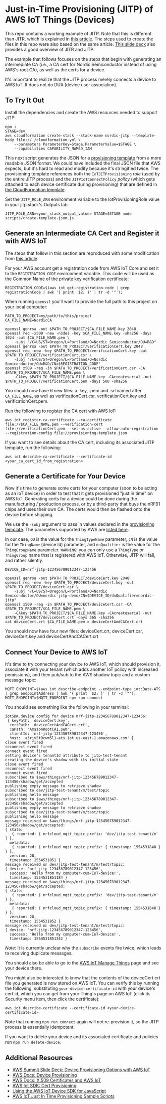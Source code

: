 # Just-in-Time Provisioning (JITP) of AWS IoT Things (Devices)

This repo contains a working example of JITP. Note that this is different than JITR, which is explained in [this article](https://aws.amazon.com/blogs/iot/setting-up-just-in-time-provisioning-with-aws-iot-core/). The steps used to create the files in this repo were also based on the same article. [This slide deck](http://aws-de-media.s3.amazonaws.com/images/AWS_Summit_2018/June6/Lowflyinghawk/Device%20Provisioning%20Options%20with%20AWS%20IoT.pdf) also provides a good overview of JITR and JITP.

The example that follows focuses on the steps that begin with generating an intermediate CA (i.e., a CA cert for Nordic Semiconductor instead of using AWS's root CA), as well as the certs for a device.

It's important to realize that the JITP process merely connects a device to AWS IoT. It does not do DUA (device user association).

## To Try It Out

Install the dependencies and create the AWS resources needed to support JITP:

```
npm i
STAGE=dev
aws cloudformation create-stack --stack-name nordic-jitp --template-body file://./cloudformation.yml \
    --parameters ParameterKey=Stage,ParameterValue=$STAGE \
    --capabilities CAPABILITY_NAMED_IAM
```

This next script generates the JSON for a [provisioning template](https://docs.aws.amazon.com/iot/latest/developerguide/provision-template.html) from a more readable JSON format. We could have included the final JSON file that AWS expects, but it's hard to read and modify because it's stringified twice. The provisioning template references both the `IoTJITProvisioning` *role* (used by the entire JITP process) and the `JITPIoTConnectPolicy` *policy* (which gets attached to each device certificate during provisioning) that are defined in [the CloudFormation template](https://github.com/nRFCloud/jitp-example/blob/master/cloudformation.yml).

Set the `JITP_ROLE_ARN` environment variable to the IotProvisioningRole value in your jitp stack's Outputs tab.

```
JITP_ROLE_ARN=<your_stack_output_value> STAGE=$STAGE node scripts/create-template-json.js
```

## Generate an Intermediate CA Cert and Register it with AWS IoT

The steps that follow in this section are reproduced with some modification from [this article](https://aws.amazon.com/blogs/iot/setting-up-just-in-time-provisioning-with-aws-iot-core/).

For your AWS account get a registration code from AWS IoT Core and set it to the `REGISTRATION_CODE` environment variable. This code will be used as the Common Name of the private key verification certificate:

```
REGISTRATION_CODE=$(aws iot get-registration-code | grep registrationCode | awk '{ print  $2; }' | tr -d '"');
```

When running `openssl` you'll want to provide the full path to this project on your local computer:

```
PATH_TO_PROJECT=my/path/to/this/project
CA_FILE_NAME=NordicCA

openssl genrsa -out $PATH_TO_PROJECT/$CA_FILE_NAME.key 2048
openssl req -x509 -new -nodes -key $CA_FILE_NAME.key -sha256 -days 1024 -out $CA_FILE_NAME.pem \
    -subj "/C=US/ST=Oregon/L=Portland/O=Nordic Semiconductor/OU=R&D"
openssl genrsa -out $PATH_TO_PROJECT/verificationCert.key 2048
openssl req -new -key $PATH_TO_PROJECT/verificationCert.key -out $PATH_TO_PROJECT/verificationCert.csr \
    -subj "/C=US/ST=Oregon/L=Portland/O=Nordic Semiconductor/OU=R&D/CN=$REGISTRATION_CODE"
openssl x509 -req -in $PATH_TO_PROJECT/verificationCert.csr -CA $PATH_TO_PROJECT/$CA_FILE_NAME.pem \
    -CAkey $PATH_TO_PROJECT/$CA_FILE_NAME.key -CAcreateserial -out $PATH_TO_PROJECT/verificationCert.pem -days 500 -sha256
```

You should now have 6 new files: a .key, .pem and .srl named after `CA_FILE_NAME`, as well as verificationCert.csr, verificationCert.key and verificationCert.pem.

Run the following to register the CA cert with AWS IoT:

```
aws iot register-ca-certificate --ca-certificate file://$CA_FILE_NAME.pem --verification-cert file://verificationCert.pem --set-as-active --allow-auto-registration --registration-config file://provisioning-template.json
```

If you want to see details about the CA cert, including its associated JITP template, run the following:

```
aws iot describe-ca-certificate --certificate-id <your_ca_cert_id_from_registration>
```

## Generate a Certificate for Your Device

Now it's time to generate some certs for your computer (soon to be acting as an IoT device) in order to test that it gets provisioned "just in time" on AWS IoT. Generating certs for a device could be done during the manufacturing / production process, or by a third-party that buys the nRF91 chips and uses their own CA. The certs would then be flashed onto the device before shipping.

We use the `-subj` argument to pass in values declared in the [provisioning template](https://github.com/nRFCloud/jitp-example/blob/master/provisioning-template.js). The parameters supported by AWS are [listed here](https://docs.aws.amazon.com/iot/latest/developerguide/jit-provisioning.html). 

In our case, `OU` is the value for the `ThingTypeName` parameter, `CN` is the value for the `ThingName` (device Id) parameter, and `dnQualifier` is the value for the `ThingGroupName` parameter. `WARNING`: you can only use a `ThingType` or `ThingGroup` name that is registered with AWS IoT. Otherwise, JITP will fail, and rather silently.

```
DEVICE_ID=nrf-jitp-123456789012347-123456

openssl genrsa -out $PATH_TO_PROJECT/deviceCert.key 2048
openssl req -new -key $PATH_TO_PROJECT/deviceCert.key -out $PATH_TO_PROJECT/deviceCert.csr \
    -subj "/C=US/ST=Oregon/L=Portland/O=Nordic Semiconductor/OU=nordic-jitp-demo/CN=$DEVICE_ID/dnQualifier=nordic-jitp"
openssl x509 -req -in $PATH_TO_PROJECT/deviceCert.csr -CA $PATH_TO_PROJECT/$CA_FILE_NAME.pem \
    -CAkey $PATH_TO_PROJECT/$CA_FILE_NAME.key -CAcreateserial -out $PATH_TO_PROJECT/deviceCert.crt -days 365 -sha256
cat deviceCert.crt $CA_FILE_NAME.pem > deviceCertAndCACert.crt
```

You should now have four new files: deviceCert.crt, deviceCert.csr, deviceCert.key and deviceCertAndCACert.crt.

## Connect Your Device to AWS IoT

It's time to try connecting your device to AWS IoT, which should provision it, associate it with your tenant (which adds another IoT policy with increased pemissions), and then pub/sub to the AWS shadow topic and a custom message topic:

```
MQTT_ENDPOINT=$(aws iot describe-endpoint --endpoint-type iot:Data-ATS | grep endpointAddress | awk '{ print  $2; }' | tr -d '"');
MQTT_ENDPOINT=$MQTT_ENDPOINT npm run connect
```

You should see something like the following in your terminal:

```
iotSDK.device config for device nrf-jitp-123456789012347-123456:
 { keyPath: 'deviceCert.key',
  certPath: 'deviceCertAndCACert.crt',
  caPath: 'AmazonRootCA1.pem',
  clientId: 'nrf-jitp-123456789012347-123456',
  host: 'a3riv5t9cwm5l1-ats.iot.us-east-1.amazonaws.com' }
close event fired
reconnect event fired
connect event fired
setting device's tenantId attribute to jitp-test-tenant
creating the device's shadow with its initial state
close event fired
reconnect event fired
connect event fired
subscribed to $aws/things/nrf-jitp-123456789012347-123456/shadow/get/accepted
publishing empty message to retrieve shadow
subscribed to dev/jitp-test-tenant/m/test/topic
publishing hello message
subscribed to $aws/things/nrf-jitp-123456789012347-123456/shadow/get/accepted
publishing empty message to retrieve shadow
subscribed to dev/jitp-test-tenant/m/test/topic
publishing hello message
message received on $aws/things/nrf-jitp-123456789012347-123456/shadow/get/accepted:
{ state:
   { reported: { nrfcloud_mqtt_topic_prefix: 'dev/jitp-test-tenant/m' } },
  metadata:
   { reported: { nrfcloud_mqtt_topic_prefix: { timestamp: 1554531848 } } },
  version: 28,
  timestamp: 1554531851 }
message received on dev/jitp-test-tenant/m/test/topic:
{ device: 'nrf-jitp-123456789012347-123456',
  success: 'Hello from my computer-cum-IoT-device!',
  timestamp: 1554531851184 }
message received on $aws/things/nrf-jitp-123456789012347-123456/shadow/get/accepted:
{ state:
   { reported: { nrfcloud_mqtt_topic_prefix: 'dev/jitp-test-tenant/m' } },
  metadata:
   { reported: { nrfcloud_mqtt_topic_prefix: { timestamp: 1554531848 } } },
  version: 28,
  timestamp: 1554531852 }
message received on dev/jitp-test-tenant/m/test/topic:
{ device: 'nrf-jitp-123456789012347-123456',
  success: 'Hello from my computer-cum-IoT-device!',
  timestamp: 1554531851342 }
```
*Note*: It is currently unclear why the `subscribe` events fire twice, which leads to receiving duplicate messages.

You should also be able to go to the [AWS IoT Manage Things](https://console.aws.amazon.com/iot/home?region=us-east-1#/thinghub) page and see your device there.

You might also be interested to know that the contents of the deviceCert.crt file you generated is now stored on AWS IoT. You can verify this by running the following, substituting `your-device-certificate-id` with your device's cert id, which you can get from your Thing's page on AWS IoT (click its Security menu item, then click the certificate):

```
aws iot describe-certificate --certificate-id <your-device-certificate-id>
```

Note that running `npm run connect` again will not re-provision it, so the JITP process is essentially idempotent.

If you want to delete your device and its associated certificate and policies run `npm run delete-device`.

## Additional Resources

- [AWS Summit Slide Deck: Device Provisioning Options with AWS IoT](http://aws-de-media.s3.amazonaws.com/images/AWS_Summit_2018/June6/Lowflyinghawk/Device%20Provisioning%20Options%20with%20AWS%20IoT.pdf)
- [AWS Docs: Device Provisioning](https://docs.aws.amazon.com/iot/latest/developerguide/iot-provision.html)
- [AWS Docs: X.509 Certificates and AWS IoT](https://docs.aws.amazon.com/iot/latest/developerguide/managing-device-certs.html#server-authentication)
- [AWS Iot SDK: Cert Provisioning](https://github.com/aws/aws-iot-device-sdk-js#certificates)
- [Using the AWS IoT Device SDK for JavaScript](https://docs.aws.amazon.com/iot/latest/developerguide/iot-device-sdk-node.html)
- [AWS IoT Just In Time Provisioning Sample Scripts](https://github.com/aws-samples/aws-iot-jitp-sample-scripts)
